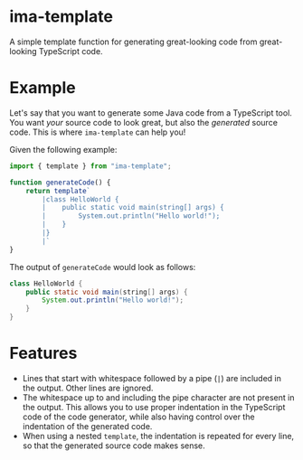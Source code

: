 # ima-template

A simple template function for generating great-looking code from great-looking TypeScript code.

# Example

Let's say that you want to generate some Java code from a TypeScript tool.
You want _your_ source code to look great, but also the _generated_ source code.
This is where `ima-template` can help you!

Given the following example:

```typescript
import { template } from "ima-template";

function generateCode() {
    return template`
        |class HelloWorld {
        |    public static void main(string[] args) {
        |        System.out.println("Hello world!");
        |    }
        |}
        |`
}
```

The output of `generateCode` would look as follows:

```java
class HelloWorld {
    public static void main(string[] args) {
        System.out.println("Hello world!");
    }
}

```

# Features

* Lines that start with whitespace followed by a pipe (`|`) are included in the output. Other lines are ignored.
* The whitespace up to and including the pipe character are not present in the output. This allows you to use proper indentation in the TypeScript code of the code generator, while also having control over the indentation of the generated code.
* When using a nested `template`, the indentation is repeated for every line, so that the generated source code makes sense.
